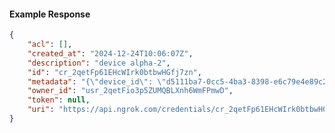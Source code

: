 <!-- Code generated for API Clients. DO NOT EDIT. -->

#### Example Response

```json
{
	"acl": [],
	"created_at": "2024-12-24T10:06:07Z",
	"description": "device alpha-2",
	"id": "cr_2qetFp61EHcWIrk0btbwHGfj7zn",
	"metadata": "{\"device_id\": \"d5111ba7-0cc5-4ba3-8398-e6c79e4e89c2\"}",
	"owner_id": "usr_2qetFio3p5ZUMQBLXnh6WmFPmwD",
	"token": null,
	"uri": "https://api.ngrok.com/credentials/cr_2qetFp61EHcWIrk0btbwHGfj7zn"
}
```
